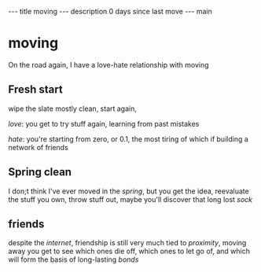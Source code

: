 --- title
moving
--- description
0 days since last move
--- main


# moving

On the road again,
I have a love-hate relationship with moving

## Fresh start

wipe the slate mostly clean,
start again,

_love_: you get to try stuff again,
learning from past mistakes

_hate_: you're starting from zero,
or 0.1,
the most tiring of which if building a network of friends

## Spring clean

I don;t think I've ever moved in the _spring_,
but you get the idea,
reevaluate the stuff you own,
throw stuff out,
maybe you'll discover that long lost _sock_

## friends

despite the _internet_,
friendship is still very much tied to _proximity_,
moving away you get to see which ones die off,
which ones to let go of,
and which will form the basis of long-lasting _bonds_
